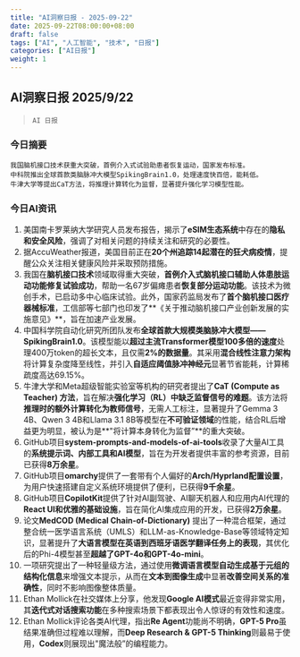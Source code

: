 ```yaml
---
title: "AI洞察日报 - 2025-09-22"
date: 2025-09-22T08:00:00+08:00
draft: false
tags: ["AI", "人工智能", "技术", "日报"]
categories: ["AI日报"]
weight: 1
---
```


## AI洞察日报 2025/9/22

>  `AI 日报` 



### **今日摘要**

```
我国脑机接口技术获重大突破，首例介入式试验助患者恢复运动，国家发布标准。
中科院推出全球首款类脑脉冲大模型SpikingBrain1.0，处理速度快百倍，能耗低。
牛津大学等提出CaT方法，将推理计算转化为监督，显著提升强化学习模型性能。
```



### **今日AI资讯**

1.  美国南卡罗莱纳大学研究人员发布报告，揭示了**eSIM生态系统**中存在的**隐私和安全风险**，强调了对相关问题的持续关注和研究的必要性。
2.  据AccuWeather报道，美国目前正在**20个州追踪14起潜在的狂犬病疫情**，提醒公众关注相关健康风险并采取预防措施。
3.  我国在**脑机接口技术**领域取得重大突破，**首例介入式脑机接口辅助人体患肢运动功能修复试验成功**，帮助一名67岁偏瘫患者**恢复部分运动功能**。该技术为微创手术，已启动多中心临床试验。此外，国家药监局发布了**首个脑机接口医疗器械标准**，工信部等七部门也印发了**《关于推动脑机接口产业创新发展的实施意见》**，旨在加速产业发展。
4.  中国科学院自动化研究所团队发布**全球首款大规模类脑脉冲大模型——SpikingBrain1.0**。该模型能以**超过主流Transformer模型100多倍的速度**处理400万token的超长文本，且仅需**2%的数据量**。其采用**混合线性注意力架构**将计算复杂度降至线性，并引入**自适应阈值脉冲神经元**显著节省能耗，计算稀疏度高达69.15%。
5.  牛津大学和Meta超级智能实验室等机构的研究者提出了**CaT (Compute as Teacher) 方法**，旨在解决**强化学习（RL）中缺乏监督信号的难题**。该方法将**推理时的额外计算转化为教师信号**，无需人工标注，显著提升了Gemma 3 4B、Qwen 3 4B和Llama 3.1 8B等模型在**不可验证领域**的性能，结合RL后增益更为明显，被认为是**"将计算本身转化为监督”**的重大突破。
6.  GitHub项目**system-prompts-and-models-of-ai-tools**收录了大量AI工具的**系统提示词、内部工具和AI模型**，旨在为开发者提供丰富的参考资源，目前已获得**8万余星**。
7.  GitHub项目**omarchy**提供了一套带有个人偏好的**Arch/Hyprland配置设置**，为用户快速搭建自定义系统环境提供了便利，已获得**9千余星**。
8.  GitHub项目**CopilotKit**提供了针对AI副驾驶、AI聊天机器人和应用内AI代理的**React UI和优雅的基础设施**，旨在简化AI集成应用的开发，已获得**2万余星**。
9.  论文**MedCOD (Medical Chain-of-Dictionary)** 提出了一种混合框架，通过整合统一医学语言系统（UMLS）和LLM-as-Knowledge-Base等领域特定知识，显著提升了**大语言模型在英语到西班牙语医学翻译任务上的表现**，其优化后的Phi-4模型甚至**超越了GPT-4o和GPT-4o-mini**。
10. 一项研究提出了一种轻量级方法，通过使用**微调语言模型自动生成基于元组的结构化信息**来增强文本提示，从而在**文本到图像生成**中显著**改善空间关系的准确性**，同时不影响图像整体质量。
11. Ethan Mollick在社交媒体上分享，他发现**Google AI模式**最近变得非常实用，其**迭代式对话搜索功能**在多种搜索场景下都表现出令人惊讶的有效性和速度。
12. Ethan Mollick评论各类AI代理，指出**Re Agent**功能尚不明确，**GPT-5 Pro**虽结果准确但过程难以理解，而**Deep Research & GPT-5 Thinking**则最易于使用，**Codex**则展现出"魔法般”的编程能力。